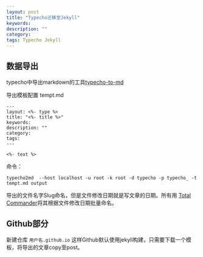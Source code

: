 ```yaml
---
layout: post
title: "Typecho迁移至Jekyll"
keywords: 
description: ""
category: 
tags: Typecho Jekyll
---
```


## 数据导出

typecho中导出markdown的工具[typecho-to-md](https://www.npmjs.com/package/typecho-to-md) 

导出模板配置 tempt.md

```
---
layout: <%- type %>
title: "<%- title %>"
keywords: 
description: ""
category: 
tags: 
---

<%- text %>
```

命令：

```
typecho2md  --host localhost -u root -k root -d typecho -p typecho_ -t tempt.md output
```

导出的文件名字Slug命名，但是文件修改日期就是写文章的日期。所有用 [Total Commander](http://down.tech.sina.com.cn/page/8135.html)将其根据文件修改日期批量命名。

## Github部分

新建仓库 `用户名.github.io` 这样Github默认使用jekyll构建，只需要下载一个模板，将导出的文章copy至post。
